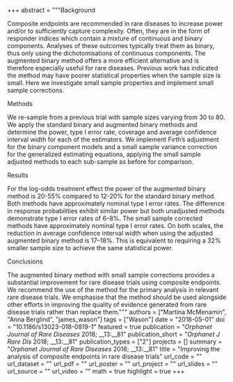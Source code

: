+++
abstract = """Background

Composite endpoints are recommended in rare diseases to increase power and/or to sufficiently capture complexity. Often, they are in the form of responder indices which contain a mixture of continuous and binary components. Analyses of these outcomes typically treat them as binary, thus only using the dichotomisations of continuous components. The augmented binary method offers a more efficient alternative and is therefore especially useful for rare diseases. Previous work has indicated the method may have poorer statistical properties when the sample size is small. Here we investigate small sample properties and implement small sample corrections.

Methods

We re-sample from a previous trial with sample sizes varying from 30 to 80. We apply the standard binary and augmented binary methods and determine the power, type I error rate, coverage and average confidence interval width for each of the estimators. We implement Firth’s adjustment for the binary component models and a small sample variance correction for the generalized estimating equations, applying the small sample adjusted methods to each sub-sample as before for comparison.

Results

For the log-odds treatment effect the power of the augmented binary method is 20-55% compared to 12-20% for the standard binary method. Both methods have approximately nominal type I error rates. The difference in response probabilities exhibit similar power but both unadjusted methods demonstrate type I error rates of 6–8%. The small sample corrected methods have approximately nominal type I error rates. On both scales, the reduction in average confidence interval width when using the adjusted augmented binary method is 17–18%. This is equivalent to requiring a 32% smaller sample size to achieve the same statistical power.

Conclusions

The augmented binary method with small sample corrections provides a substantial improvement for rare disease trials using composite endpoints. We recommend the use of the method for the primary analysis in relevant rare disease trials. We emphasise that the method should be used alongside other efforts in improving the quality of evidence generated from rare disease trials rather than replace them."""
authors = ["Martina McMenamin", "Anna Berglind", "james_wason"]
tags = ["Wason"]
date = "2018-05-01"
doi = "10.1186/s13023-018-0819-1"
featured = true
publication = "*Orphanet Journal of Rare Diseases* 2018; __13:__81"
publication_short = "*Orphanet J Rare Dis* 2018; __13:__81"
publication_types = ["2"]
projects = []
summary = "*Orphanet Journal of Rare Diseases* 2018; __13:__81"
title = "Improving the analysis of composite endpoints in rare disease trials"
url_code = ""
url_dataset = ""
url_pdf = ""
url_poster = ""
url_project = ""
url_slides = ""
url_source = ""
url_video = ""
math = true
highlight = true
+++
